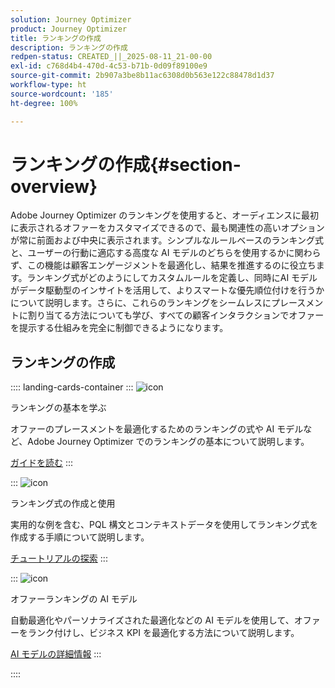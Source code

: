 ```yaml
---
solution: Journey Optimizer
product: Journey Optimizer
title: ランキングの作成
description: ランキングの作成
redpen-status: CREATED_||_2025-08-11_21-00-00
exl-id: c768d4b4-470d-4c53-b71b-0d09f89100e9
source-git-commit: 2b907a3be8b11ac6308d0b563e122c88478d1d37
workflow-type: ht
source-wordcount: '185'
ht-degree: 100%

---
```


# ランキングの作成{#section-overview}

Adobe Journey Optimizer のランキングを使用すると、オーディエンスに最初に表示されるオファーをカスタマイズできるので、最も関連性の高いオプションが常に前面および中央に表示されます。シンプルなルールベースのランキング式と、ユーザーの行動に適応する高度な AI モデルのどちらを使用するかに関わらず、この機能は顧客エンゲージメントを最適化し、結果を推進するのに役立ちます。ランキング式がどのようにしてカスタムルールを定義し、同時にAI モデルがデータ駆動型のインサイトを活用して、よりスマートな優先順位付けを行うかについて説明します。さらに、これらのランキングをシームレスにプレースメントに割り当てる方法についても学び、すべての顧客インタラクションでオファーを提示する仕組みを完全に制御できるようになります。

## ランキングの作成

:::: landing-cards-container
:::
![icon](https://cdn.experienceleague.adobe.com/icons/book.svg)

ランキングの基本を学ぶ

オファーのプレースメントを最適化するためのランキングの式や AI モデルなど、Adobe Journey Optimizer でのランキングの基本について説明します。

[ガイドを読む](../using/offers/ranking/get-started-rankings.md)
:::

:::
![icon](https://cdn.experienceleague.adobe.com/icons/circle-play.svg)

ランキング式の作成と使用

実用的な例を含む、PQL 構文とコンテキストデータを使用してランキング式を作成する手順について説明します。

[チュートリアルの探索](../using/offers/ranking/create-ranking-formulas.md)
:::

:::
![icon](https://cdn.experienceleague.adobe.com/icons/chart-line.svg)

オファーランキングの AI モデル

自動最適化やパーソナライズされた最適化などの AI モデルを使用して、オファーをランク付けし、ビジネス KPI を最適化する方法について説明します。

[AI モデルの詳細情報](ai-models-landing-page.md)
:::

::::
